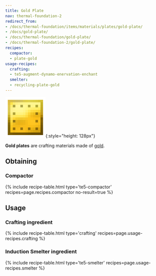 ```yaml
---
title: Gold Plate
nav: thermal-foundation-2
redirect_from:
- /docs/thermal-foundation/items/materials/plates/gold-plate/
- /docs/gold-plate/
- /docs/thermal-foundation/gold-plate/
- /docs/thermal-foundation-2/gold-plate/
recipes:
  compactor:
  - plate-gold
usage-recipes:
  crafting:
  - te5-augment-dynamo-enervation-enchant
  smelter:
  - recycling-plate-gold
---
```


![Gold plate](/assets/images/thermal-foundation-2/plate-gold.png){:style="height: 128px"}


**Gold plates** are crafting materials made of
[gold](https://minecraft.gamepedia.com/Gold_Ingot).


Obtaining
---------

### Compactor
{% include recipe-table.html type='te5-compactor' recipes=page.recipes.compactor no-result=true %}


Usage
-----

### Crafting ingredient
{% include recipe-table.html type='crafting' recipes=page.usage-recipes.crafting %}

### Induction Smelter ingredient
{% include recipe-table.html type='te5-smelter' recipes=page.usage-recipes.smelter %}
